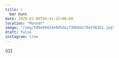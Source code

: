 ```yaml
---
title: >
  bar hunt
date: 2020-03-06T04:41:32+00:00
location: "Munnar"
image: "/img/fd9e94434e9d5dacf36b8d1f9afd62b1.jpg"
draft: false
instagram: true
---
```


{{<photo src="/img/fd9e94434e9d5dacf36b8d1f9afd62b1.jpg">}}
